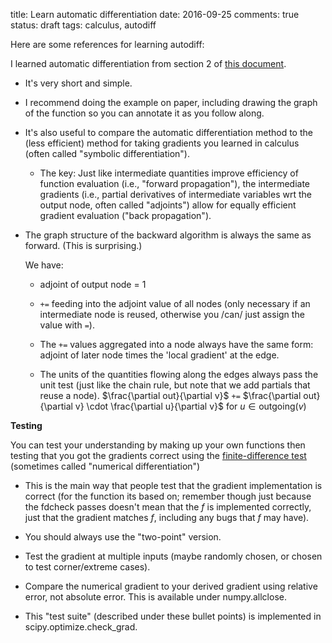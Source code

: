 title: Learn automatic differentiation
date: 2016-09-25
comments: true
status: draft
tags: calculus, autodiff

Here are some references for learning autodiff:

I learned automatic differentiation from section 2 of
[this document](http://users.cecs.anu.edu.au/~jdomke/courses/sml2011/08autodiff_nnets.pdf).

- It's very short and simple.

- I recommend doing the example on paper, including drawing the graph of the
  function so you can annotate it as you follow along.

- It's also useful to compare the automatic differentiation method to the (less
  efficient) method for taking gradients you learned in calculus (often called
  "symbolic differentiation").

  - The key: Just like intermediate quantities improve efficiency of function
    evaluation (i.e., "forward propagation"), the intermediate gradients (i.e.,
    partial derivatives of intermediate variables wrt the output node, often
    called "adjoints") allow for equally efficient gradient evaluation ("back
    propagation").

 - The graph structure of the backward algorithm is always the same as
   forward. (This is surprising.)

   We have:

   - adjoint of output node = 1

   - ``+=`` feeding into the adjoint value of all nodes (only necessary if
     an intermediate node is reused, otherwise you /can/ just assign the value
     with ``=``).

   - The ``+=`` values aggregated into a node always have the same form:
     adjoint of later node times the 'local gradient' at the edge.

   - The units of the quantities flowing along the edges always pass the unit
     test (just like the chain rule, but note that we add partials that reuse a
     node). $\frac{\partial out}{\partial v}$ ``+=`` $\frac{\partial
     out}{\partial v} \cdot \frac{\partial u}{\partial v}$ for $u \in
     \text{outgoing}(v)$

**Testing**

You can test your understanding by making up your own functions then testing
that you got the gradients correct using the
[finite-difference test](https://en.wikipedia.org/wiki/Numerical_differentiation)
(sometimes called "numerical differentiation")

- This is the main way that people test that the gradient implementation is
  correct (for the function its based on; remember though just because the
  fdcheck passes doesn't mean that the $f$ is implemented correctly, just that
  the gradient matches $f$, including any bugs that $f$ may have).

- You should always use the "two-point" version.

- Test the gradient at multiple inputs (maybe randomly chosen, or chosen to test
  corner/extreme cases).

- Compare the numerical gradient to your derived gradient using relative error,
  not absolute error. This is available under numpy.allclose.

- This "test suite" (described under these bullet points) is implemented in
  scipy.optimize.check_grad.
